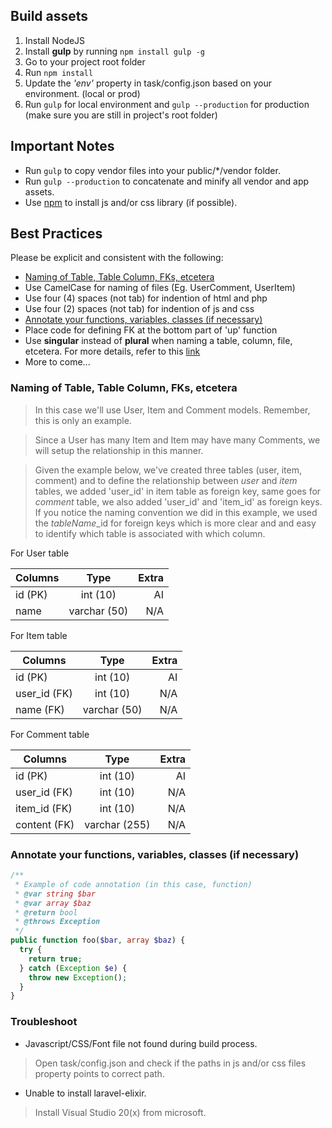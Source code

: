 ## Build assets
1. Install NodeJS
2. Install **gulp** by running `npm install gulp -g`
3. Go to your project root folder
4. Run `npm install`
5. Update the *'env'* property in task/config.json based on your environment. (local or prod)
6. Run `gulp` for local environment and `gulp --production` for production (make sure you are still in project's root folder)

## Important Notes
* Run `gulp` to copy vendor files into your public/\*/vendor folder.
* Run `gulp --production` to concatenate and minify all vendor and app assets.
* Use [npm](http://www.npmjs.com) to install js and/or css library (if possible).

## Best Practices
Please be explicit and consistent with the following:

- [Naming of Table, Table Column, FKs, etcetera](#naming-convention)
- Use CamelCase for naming of files (Eg. UserComment, UserItem)
- Use four (4) spaces (not tab) for indention of html and php
- Use four (2) spaces (not tab) for indention of js and css
- [Annotate your functions, variables, classes (if necessary)](#code-annotation)
- Place code for defining FK at the bottom part of 'up' function
- Use **singular** instead of **plural** when naming a table, column, file, etcetera. For more details, refer to this [link](http://stackoverflow.com/a/5841297)
- More to come...

### Naming of Table, Table Column, FKs, etcetera <a name="naming-convention"></a>

> In this case we'll use User, Item and Comment models. Remember, this is only an example.

> Since a User has many Item and Item may have many Comments, we will setup the relationship in this manner.

> Given the example below, we've created three tables (user, item, comment) and to define the relationship between  _user_ and _item_ tables, we added 'user_id' in item table as foreign key, same goes for _comment_ table, we also added 'user_id' and 'item_id' as foreign keys. If you notice the naming convention we did in this example, we used the _tableName_\_id for foreign keys which is more clear and and easy to identify which table is associated with which column.

For User table

| Columns       | Type          | Extra |
| ------------- |:-------------:| -----:|
| id (PK)       | int (10)      | AI    |
| name          | varchar (50)  | N/A   |

For Item table

| Columns       | Type          | Extra |
| ------------- |:-------------:| -----:|
| id (PK)       | int (10)      | AI    |
| user_id (FK)  | int (10)      | N/A   |
| name (FK)     | varchar (50)  | N/A   |

For Comment table

| Columns       | Type          | Extra |
| ------------- |:-------------:| -----:|
| id (PK)       | int (10)      | AI    |
| user_id (FK)  | int (10)      | N/A   |
| item_id (FK)  | int (10)      | N/A   |
| content (FK)  | varchar (255) | N/A   |

### Annotate your functions, variables, classes (if necessary) <a name="code-annotation"></a>
```php
/**
 * Example of code annotation (in this case, function)
 * @var string $bar
 * @var array $baz
 * @return bool
 * @throws Exception
 */
public function foo($bar, array $baz) {
  try {
    return true;
  } catch (Exception $e) {
    throw new Exception();
  }
}
```

### Troubleshoot
- Javascript/CSS/Font file not found during build process.
> Open task/config.json and check if the paths in js and/or css files property points to correct path.

- Unable to install laravel-elixir.
> Install Visual Studio 20(x) from microsoft.
